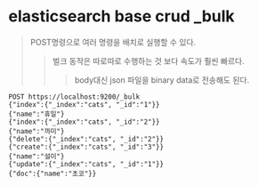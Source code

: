 # elasticsearch base crud _bulk

> POST명령으로 여러 명령을 배치로 실행할 수 있다.
>
> > 벌크 동작은 따로따로 수행하는 것 보다 속도가 훨씬 빠르다.
> >
> > > body대신 json 파일을 binary data로 전송해도 된다.

```
POST https://localhost:9200/_bulk
{"index":{"_index":"cats", "_id":"1"}}
{"name":"휴일"}
{"index":{"_index":"cats", "_id":"2"}}
{"name":"까미"}
{"delete":{"_index":"cats", "_id":"2"}}
{"create":{"_index":"cats", "_id":"3"}}
{"name":"설이"}
{"update":{"_index":"cats", "_id":"1"}}
{"doc":{"name":"초코"}}
```
